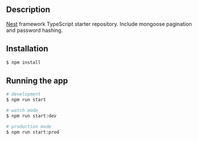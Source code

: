 ## Description

[Nest](https://github.com/nestjs/nest) framework TypeScript starter repository. Include mongoose pagination and password hashing.

## Installation

```bash
$ npm install
```

## Running the app

```bash
# development
$ npm run start

# watch mode
$ npm run start:dev

# production mode
$ npm run start:prod
```

